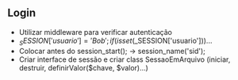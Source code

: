## Login

-   Utilizar middleware para verificar autenticação
-   $_SESSION['usuario'] = 'Bob'; if (isset($\_SESSION['usuario']))...
-   Colocar antes do session_start(); -> session_name('sid');
-   Criar interface de sessão e criar class SessaoEmArquivo (iniciar, destruir, definirValor($chave, $valor)...)
